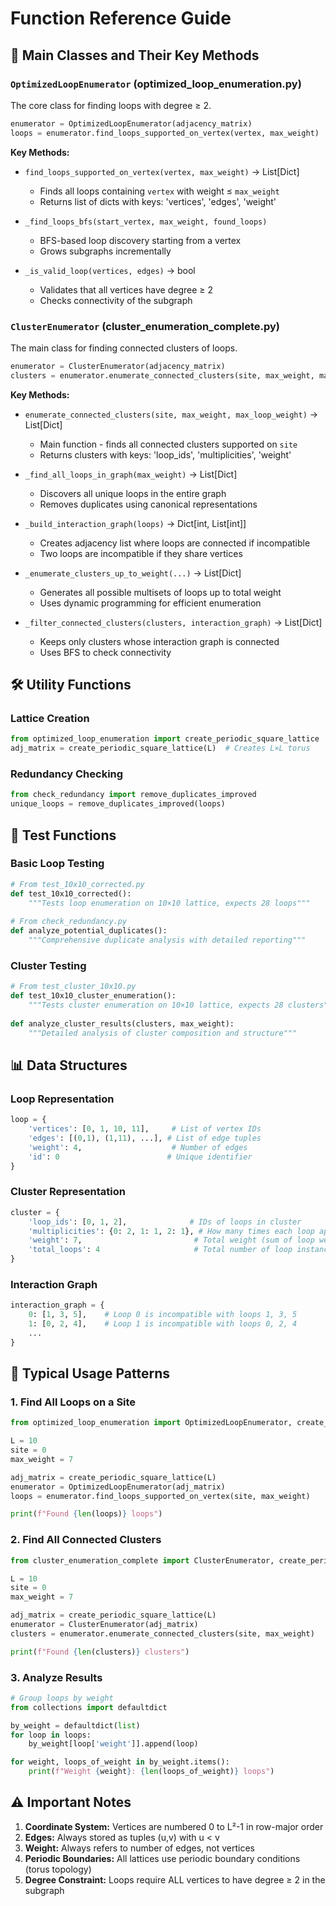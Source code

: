 # Function Reference Guide

## 🎯 Main Classes and Their Key Methods

### `OptimizedLoopEnumerator` (optimized_loop_enumeration.py)
The core class for finding loops with degree ≥ 2.

```python
enumerator = OptimizedLoopEnumerator(adjacency_matrix)
loops = enumerator.find_loops_supported_on_vertex(vertex, max_weight)
```

**Key Methods:**
- `find_loops_supported_on_vertex(vertex, max_weight)` → List[Dict]
  - Finds all loops containing `vertex` with weight ≤ `max_weight`
  - Returns list of dicts with keys: 'vertices', 'edges', 'weight'

- `_find_loops_bfs(start_vertex, max_weight, found_loops)` 
  - BFS-based loop discovery starting from a vertex
  - Grows subgraphs incrementally

- `_is_valid_loop(vertices, edges)` → bool
  - Validates that all vertices have degree ≥ 2
  - Checks connectivity of the subgraph

### `ClusterEnumerator` (cluster_enumeration_complete.py)  
The main class for finding connected clusters of loops.

```python
enumerator = ClusterEnumerator(adjacency_matrix)
clusters = enumerator.enumerate_connected_clusters(site, max_weight, max_loop_weight)
```

**Key Methods:**
- `enumerate_connected_clusters(site, max_weight, max_loop_weight)` → List[Dict]
  - Main function - finds all connected clusters supported on `site`
  - Returns clusters with keys: 'loop_ids', 'multiplicities', 'weight'

- `_find_all_loops_in_graph(max_weight)` → List[Dict]
  - Discovers all unique loops in the entire graph
  - Removes duplicates using canonical representations

- `_build_interaction_graph(loops)` → Dict[int, List[int]]
  - Creates adjacency list where loops are connected if incompatible
  - Two loops are incompatible if they share vertices

- `_enumerate_clusters_up_to_weight(...)` → List[Dict]
  - Generates all possible multisets of loops up to total weight
  - Uses dynamic programming for efficient enumeration

- `_filter_connected_clusters(clusters, interaction_graph)` → List[Dict]
  - Keeps only clusters whose interaction graph is connected
  - Uses BFS to check connectivity

## 🛠️ Utility Functions

### Lattice Creation
```python
from optimized_loop_enumeration import create_periodic_square_lattice
adj_matrix = create_periodic_square_lattice(L)  # Creates L×L torus
```

### Redundancy Checking
```python
from check_redundancy import remove_duplicates_improved
unique_loops = remove_duplicates_improved(loops)
```

## 🧪 Test Functions

### Basic Loop Testing
```python
# From test_10x10_corrected.py
def test_10x10_corrected():
    """Tests loop enumeration on 10×10 lattice, expects 28 loops"""
    
# From check_redundancy.py  
def analyze_potential_duplicates():
    """Comprehensive duplicate analysis with detailed reporting"""
```

### Cluster Testing
```python
# From test_cluster_10x10.py
def test_10x10_cluster_enumeration():
    """Tests cluster enumeration on 10×10 lattice, expects 28 clusters"""
    
def analyze_cluster_results(clusters, max_weight):
    """Detailed analysis of cluster composition and structure"""
```

## 📊 Data Structures

### Loop Representation
```python
loop = {
    'vertices': [0, 1, 10, 11],     # List of vertex IDs
    'edges': [(0,1), (1,11), ...], # List of edge tuples  
    'weight': 4,                    # Number of edges
    'id': 0                        # Unique identifier
}
```

### Cluster Representation  
```python
cluster = {
    'loop_ids': [0, 1, 2],              # IDs of loops in cluster
    'multiplicities': {0: 2, 1: 1, 2: 1}, # How many times each loop appears
    'weight': 7,                         # Total weight (sum of loop weights × multiplicities)
    'total_loops': 4                     # Total number of loop instances
}
```

### Interaction Graph
```python
interaction_graph = {
    0: [1, 3, 5],    # Loop 0 is incompatible with loops 1, 3, 5
    1: [0, 2, 4],    # Loop 1 is incompatible with loops 0, 2, 4
    ...
}
```

## 🔄 Typical Usage Patterns

### 1. Find All Loops on a Site
```python
from optimized_loop_enumeration import OptimizedLoopEnumerator, create_periodic_square_lattice

L = 10
site = 0  
max_weight = 7

adj_matrix = create_periodic_square_lattice(L)
enumerator = OptimizedLoopEnumerator(adj_matrix)
loops = enumerator.find_loops_supported_on_vertex(site, max_weight)

print(f"Found {len(loops)} loops")
```

### 2. Find All Connected Clusters
```python
from cluster_enumeration_complete import ClusterEnumerator, create_periodic_square_lattice

L = 10
site = 0
max_weight = 7

adj_matrix = create_periodic_square_lattice(L)
enumerator = ClusterEnumerator(adj_matrix)
clusters = enumerator.enumerate_connected_clusters(site, max_weight)

print(f"Found {len(clusters)} clusters")
```

### 3. Analyze Results
```python
# Group loops by weight
from collections import defaultdict

by_weight = defaultdict(list)
for loop in loops:
    by_weight[loop['weight']].append(loop)

for weight, loops_of_weight in by_weight.items():
    print(f"Weight {weight}: {len(loops_of_weight)} loops")
```

## ⚠️ Important Notes

1. **Coordinate System:** Vertices are numbered 0 to L²-1 in row-major order
2. **Edges:** Always stored as tuples (u,v) with u < v  
3. **Weight:** Always refers to number of edges, not vertices
4. **Periodic Boundaries:** All lattices use periodic boundary conditions (torus topology)
5. **Degree Constraint:** Loops require ALL vertices to have degree ≥ 2 in the subgraph